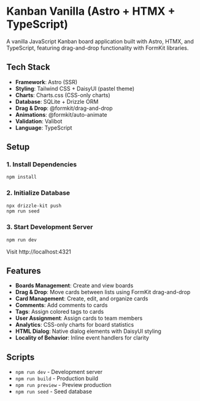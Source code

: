 # Kanban Vanilla (Astro + HTMX + TypeScript)

A vanilla JavaScript Kanban board application built with Astro, HTMX, and TypeScript, featuring drag-and-drop functionality with FormKit libraries.

## Tech Stack

- **Framework**: Astro (SSR)
- **Styling**: Tailwind CSS + DaisyUI (pastel theme)
- **Charts**: Charts.css (CSS-only charts)
- **Database**: SQLite + Drizzle ORM
- **Drag & Drop**: @formkit/drag-and-drop
- **Animations**: @formkit/auto-animate
- **Validation**: Valibot
- **Language**: TypeScript

## Setup

### 1. Install Dependencies
```bash
npm install
```

### 2. Initialize Database
```bash
npx drizzle-kit push
npm run seed
```

### 3. Start Development Server
```bash
npm run dev
```

Visit http://localhost:4321

## Features

- **Boards Management**: Create and view boards
- **Drag & Drop**: Move cards between lists using FormKit drag-and-drop
- **Card Management**: Create, edit, and organize cards
- **Comments**: Add comments to cards
- **Tags**: Assign colored tags to cards
- **User Assignment**: Assign cards to team members
- **Analytics**: CSS-only charts for board statistics
- **HTML Dialog**: Native dialog elements with DaisyUI styling
- **Locality of Behavior**: Inline event handlers for clarity

## Scripts

- `npm run dev` - Development server
- `npm run build` - Production build
- `npm run preview` - Preview production
- `npm run seed` - Seed database

